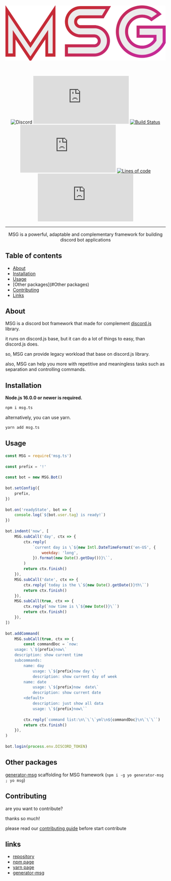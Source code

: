 <div align="center">
  <br />
  <p>
    <a href="https://github.com/abiriadev/MSG"><img src="https://github.com/abiriadev/MSG/blob/master/assets/msg_logo/MSG.png" width="546" alt="MSG" /></a>
  </p>
  <br />
  <p>

![Discord](https://img.shields.io/discord/687271752224735233?color=%235865f2&label=discord)
[![npm](https://img.shields.io/npm/v/msg.ts?color=%23E63A11)][2]
[![Build Status](https://travis-ci.com/abiriadev/MSG.svg?branch=master)](https://travis-ci.com/abiriadev/MSG)
[![npm](https://img.shields.io/npm/dt/msg.ts?color=%23db5d51)][2]
[![Lines of code](https://img.shields.io/tokei/lines/github.com/abiriadev/MSG)](https://github.com/abiriadev/MSG/pulse)
[![NPM](https://img.shields.io/npm/l/msg.ts?color=%238b51db)](https://opensource.org/licenses/MIT)

  </p>

---

  <p>
    MSG is a powerful, adaptable and complementary framework for building discord bot applications
  </p>
</div>

## Table of contents

-   [About](#about)
-   [Installation](#installation)
-   [Usage](#Usage)
-   [Other packages](#Other packages)
-   [Contributing](#contributing)
-   [Links](#links)

## About

MSG is a discord bot framework that made for complement [discord.js](https://github.com/discordjs/discord.js) library.

it runs on discord.js base, but it can do a lot of things to easy, than discord.js does.

so, MSG can provide legacy workload that base on discord.js library.

also, MSG can help you more with repetitive and meaningless tasks such as separation and controlling commands.

## Installation

**Node.js 16.0.0 or newer is required.**

```sh
npm i msg.ts
```

alternatively, you can use yarn.

```sh
yarn add msg.ts
```

## Usage

```js
const MSG = require('msg.ts')

const prefix = '!'

const bot = new MSG.Bot()

bot.setConfig({
    prefix,
})

bot.on('readyState', bot => {
    console.log(`${bot.user.tag} is ready!`)
})

bot.indent('now', [
    MSG.subCall('day', ctx => {
        ctx.reply(
            `current day is \`${new Intl.DateTimeFormat('en-US', {
                weekday: 'long',
            }).format(new Date().getDay())}\``,
        )
        return ctx.finish()
    }),
    MSG.subCall('date', ctx => {
        ctx.reply(`today is the \`${new Date().getDate()}th\``)
        return ctx.finish()
    }),
    MSG.subCall(true, ctx => {
        ctx.reply(`now time is \`${new Date()}\``)
        return ctx.finish()
    }),
])

bot.addCommand(
    MSG.subCall(true, ctx => {
        const commandDoc = `now:
    usage: \`${prefix}now\`
    description: show current time
    subcommands:
        name: day
            usage: \`${prefix}now day \`
            description: show current day of week
        name: date
            usage: \`${prefix}now  date\`
            description: show current date
        <default>
            description: just show all data
            usage: \`${prefix}now\``

        ctx.reply(`command list:\n\`\`\`yml\n${commandDoc}\n\`\`\``)
        return ctx.finish()
    }),
)

bot.login(process.env.DISCORD_TOKEN)
```

## Other packages

[generator-msg](https://github.com/abiriadev/generator-msg) scaffolding for MSG framework (`npm i -g yo generator-msg ; yo msg`)

## Contributing

are you want to contribute?

thanks so much!

please read our [contributing guide](./CONTRIBUTING.md) before start contribute

## links

- [repository][1]
- [npm page][2]
- [yarn page](https://yarnpkg.com/package/msg.ts)
- [generator-msg](https://github.com/abiriadev/generator-msg)

[1]: https://github.com/abiriadev/MSG
[2]: https://www.npmjs.com/package/msg.ts